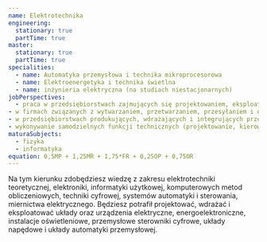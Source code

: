 ```yaml
---
name: Elektrotechnika
engineering:
  stationary: true
  partTime: true
master:
  stationary: true
  partTime: true
specialities:
  - name: Automatyka przemysłowa i technika mikroprocesorowa
  - name: Elektroenergetyka i technika świetlna
  - name: inżynieria elektryczna (na studiach niestacjonarnych)
jobPerspectives:
  - praca w przedsiębiorstwach zajmujących się projektowaniem, eksploatacją, diagnostyką oraz problematyką bezpieczeństwa i niezawodności urządzeń i systemów elektrycznych
- w firmach związanych z wytwarzaniem, przetwarzaniem, przesyłaniem i dystrybucją energii
- w przedsiębiorstwach produkujących, wdrażających i integrujących przemysłowe systemy sterowania oraz systemy pomiarowo-kontrolne
- wykonywanie samodzielnych funkcji technicznych (projektowanie, kierowanie pracami) w budownictwie w zakresie sieci, instalacji i urządzeń elektrycznych i elektroenergetycznych
maturaSubjects:
  - fizyka
  - informatyka
equation: 0,5MP + 1,25MR + 1,75*FR + 0,25OP + 0,75OR
---
```


Na tym kierunku zdobędziesz wiedzę z zakresu elektrotechniki teoretycznej, elektroniki, informatyki użytkowej, komputerowych metod obliczeniowych, techniki cyfrowej, systemów automatyki i sterowania, miernictwa elektrycznego. Będziesz potrafił projektować, wdrażać i eksploatować układy oraz urządzenia elektryczne, energoelektroniczne, instalacje oświetleniowe, przemysłowe sterowniki cyfrowe, układy napędowe i układy automatyki przemysłowej.